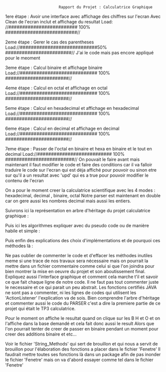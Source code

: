 

							Rapport du Projet : Calculatrice Graphique

1ere étape : Avoir une interface avec affichage des chiffres sur l'ecran 
Avec Clean de l'ecran inclut et affichage du resultat
Load: //######################### 100% ##########################//

2eme étape : Gerer le cas des parentheses 
Load://############################50% ########################//
J'ai le code mais pas encore appliqué pour le meoment 

3eme étape : Calcul binaire et affichage binaire
Load://############################ 100% #######################//

4eme étape : Calcul en octal et affichage en octal
Load://############################ 100% #######################//

5eme étape : Calcul en hexadecimal et affichage en hexadecimal
Load://############################ 100% #######################//

6eme étape : Calcul en decimal et affichage en decimal 
Load://############################ 100% #######################//

7eme étape : Passer de l'octal en binaire et hexa en binaire et le tout en decimal
Load://########################### 100% #########################//
On pouvait le faire avant mais maintenant il faut modifier le code et faire des conditions car il va falloir traduire
le code sur l'ecran qui est déja affiché pour pouvoir ou sinon etre sur qu'il  a un resultat avec 'upd' qui es a true pour pouvoir 
modifier le contenu de l'ecran 


On a pour le moment creer la calculatrice scientifique avec les 4 modes : hexadecimal, decimal , binaire, octal
Notre parser est maintenant en double car on gere aussi les nombres decimal mais aussi les entiers.

Suivrons ici la représentation en arbre d'héritage du projet calculatrice graphique :









Puis ici les algorithmes expliquer avec du pseudo code ou de manière habile et simple : 






Puis enfin des explications des choix d'implémentations et de pourquoi ces méthodes là :





Ne pas oublier de commenter le code et d'effacer les méthodes inutiles meme si une trace de nos travaux sera nécessaire 
mais on pourrait la mettre dans un fichier commentaire comme celui si que l'on joindra pour bien montrer la mise en oeuvre du projet
et son aboutissement final. Expliquez aussi l'interface graphique et comment cela marche t'il et savoir ce que fait chaque ligne de notre code.
Il ne faut pas tout commenter juste le necessaire et ce qui parait un peu abstrait. Les fonctions certifiés JAVA ne sont pas a commenter,
ni les lignes de codes qui utilisent les 'ActionListener' l'explication va de sois. Bien comprendre l'arbre d'héritage et commenter aussi le code du PARSER c'est a dire la premiere partie de ce projet qui était le TP3 calculatrice.




Pour le moment on affiche le resultat quand on clique sur les B H et O et on
l'affiche dans la base demandé et cela fait donc aussi le result 
Alors que l'on pourrait tenter de creer de passer en binaire pendant un moment
pour creer des additions binaire et etc...



Voir le fichier 'String_Methods' qui sert de brouillon et qui nous a servit de brouillon pour l'élaboration des fonctions a placer dans le fichier 'Fenetre'
Il faudrait mettre toutes ses fonctions là dans un package afin de pas inonder le fichier 'Fenetre' mais on va d'abord essayer comme tel dans le fichier 'Fenetre' 
